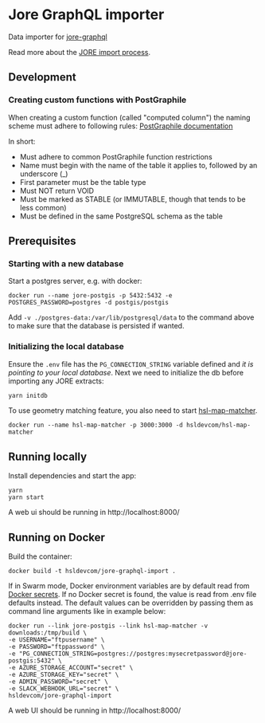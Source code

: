 # Jore GraphQL importer

Data importer for [jore-graphql](https://github.com/HSLdevcom/jore-graphql)

Read more about the [JORE import process](https://github.com/HSLdevcom/hsl-map-documentation/blob/master/Process%20schema/README.md#jore-import-process).

## Development

### Creating custom functions with PostGraphile
When creating a custom function (called "computed column") the naming scheme must adhere to following rules:
[PostGraphile documentation](https://www.graphile.org/postgraphile/computed-columns/)

In short:
- Must adhere to common PostGraphile function restrictions
- Name must begin with the name of the table it applies to, followed by an underscore (_)
- First parameter must be the table type
- Must NOT return VOID
- Must be marked as STABLE (or IMMUTABLE, though that tends to be less common)
- Must be defined in the same PostgreSQL schema as the table

## Prerequisites

### Starting with a new database
Start a postgres server, e.g. with docker:
```
docker run --name jore-postgis -p 5432:5432 -e POSTGRES_PASSWORD=postgres -d postgis/postgis
```
Add `-v ./postgres-data:/var/lib/postgresql/data` to the command above to make sure that the database is persisted if wanted.

### Initializing the local database
Ensure the `.env` file has the `PG_CONNECTION_STRING` variable defined and _*it is pointing to your local database*_.
Next we need to initialize the db before importing any JORE extracts:
```bash
yarn initdb
```

To use geometry matching feature, you also need to start [hsl-map-matcher](https://github.com/HSLdevcom/hsl-map-matcher).

```
docker run --name hsl-map-matcher -p 3000:3000 -d hsldevcom/hsl-map-matcher
```

## Running locally

Install dependencies and start the app:
```
yarn
yarn start
```

A web ui should be running in http://localhost:8000/


## Running on Docker

Build the container:
```
docker build -t hsldevcom/jore-graphql-import .
```


If in Swarm mode, Docker environment variables are by default read from [Docker secrets](https://docs.docker.com/engine/swarm/secrets/). If no Docker secret is found, the value is read from .env file defaults instead. The default values can be overridden by passing them as command line arguments like in example below:
```
docker run --link jore-postgis --link hsl-map-matcher -v downloads:/tmp/build \
-e USERNAME="ftpusername" \
-e PASSWORD="ftppassword" \
-e "PG_CONNECTION_STRING=postgres://postgres:mysecretpassword@jore-postgis:5432" \
-e AZURE_STORAGE_ACCOUNT="secret" \
-e AZURE_STORAGE_KEY="secret" \
-e ADMIN_PASSWORD="secret" \
-e SLACK_WEBHOOK_URL="secret" \
hsldevcom/jore-graphql-import
```

A web UI should be running in http://localhost:8000/
